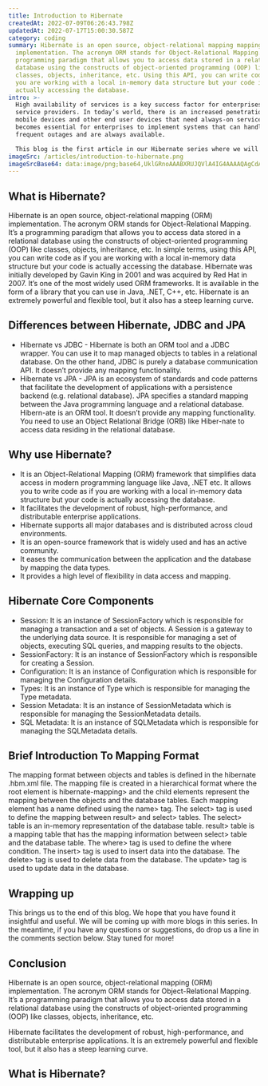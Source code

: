 ```yaml
---
title: Introduction to Hibernate
createdAt: 2022-07-09T06:26:43.798Z
updatedAt: 2022-07-17T15:00:30.587Z
category: coding
summary: Hibernate is an open source, object-relational mapping mapping (ORM)
  implementation. The acronym ORM stands for Object-Relational Mapping. It’s a
  programming paradigm that allows you to access data stored in a relational
  database using the constructs of object-oriented programming (OOP) like
  classes, objects, inheritance, etc. Using this API, you can write code as if
  you are working with a local in-memory data structure but your code is
  actually accessing the database.
intro: >-
  High availability of services is a key success factor for enterprises and
  service providers. In today’s world, there is an increased penetration of
  mobile devices and other end user devices that need always-on services. So, it
  becomes essential for enterprises to implement systems that can handle
  frequent outages and are always available. 

  This blog is the first article in our Hibernate series where we will be covering all the concepts related to Hibernate. Here, we will begin by understanding What Is Hibernate? How Does It Differ From Other APIs? And learn about the different versions of Hibernate. We will also go through an introduction to the Architecture of Hibernate and its core components such as sessionFactory, Session, etc.
imageSrc: /articles/introduction-to-hibernate.png
imageSrcBase64: data:image/png;base64,UklGRnoAAABXRUJQVlA4IG4AAAAQAgCdASoKAAoAAUAmJbACdAEXfus2ONlAAP79hX/sQGE5OziuPqBAKBAhfzpP6Y7B6esIemClb+Cpdlm8iFa8Oy/3jKx/0gvtFcxaZ+s2WYs7rY+m+XZ9Xf4nfJwSYYG5QEk//04zi+CIB9cgAA==
---
```


## What is Hibernate?

Hibernate is an open source, object-relational mapping (ORM) implementation. The acronym ORM stands for Object-Relational Mapping. It’s a programming paradigm that allows you to access data stored in a relational database using the constructs of object-oriented programming (OOP) like classes, objects, inheritance, etc. In simple terms, using this API, you can write code as if you are working with a local in-memory data structure but your code is actually accessing the database.
Hibernate was initially developed by Gavin King in 2001 and was acquired by Red Hat in 2007. It’s one of the most widely used ORM frameworks. It is available in the form of a library that you can use in Java, .NET, C++, etc. Hibernate is an extremely powerful and flexible tool, but it also has a steep learning curve.

## Differences between Hibernate, JDBC and JPA

- Hibernate vs JDBC - Hibernate is both an ORM tool and a JDBC wrapper. You can use it to map managed objects to tables in a relational database. On the other hand, JDBC is purely a database communication API. It doesn’t provide any mapping functionality.
- Hibernate vs JPA - JPA is an ecosystem of standards and code patterns that facilitate the development of applications with a persistence backend (e.g. relational database). JPA specifies a standard mapping between the Java programming language and a relational database. Hibern-ate is an ORM tool. It doesn’t provide any mapping functionality. You need to use an Object Relational Bridge (ORB) like Hiber-nate to access data residing in the relational database.

## Why use Hibernate?

- It is an Object-Relational Mapping (ORM) framework that simplifies data access in modern programming language like Java, .NET etc. It allows you to write code as if you are working with a local in-memory data structure but your code is actually accessing the database.
- It facilitates the development of robust, high-performance, and distributable enterprise applications.
- Hibernate supports all major databases and is distributed across cloud environments.
- It is an open-source framework that is widely used and has an active community.
- It eases the communication between the application and the database by mapping the data types.
- It provides a high level of flexibility in data access and mapping.

## Hibernate Core Components

- Session: It is an instance of SessionFactory which is responsible for managing a transaction and a set of objects. A Session is a gateway to the underlying data source. It is responsible for managing a set of objects, executing SQL queries, and mapping results to the objects.
- SessionFactory: It is an instance of SessionFactory which is responsible for creating a Session.
- Configuration: It is an instance of Configuration which is responsible for managing the Configuration details.
- Types: It is an instance of Type which is responsible for managing the Type metadata.
- Session Metadata: It is an instance of SessionMetadata which is responsible for managing the SessionMetadata details.
- SQL Metadata: It is an instance of SQLMetadata which is responsible for managing the SQLMetadata details.

## Brief Introduction To Mapping Format

The mapping format between objects and tables is defined in the hibernate .hbm.xml file. The mapping file is created in a hierarchical format where the root element is hibernate-mapping> and the child elements represent the mapping between the objects and the database tables. Each mapping element has a name defined using the name> tag. The select> tag is used to define the mapping between result> and select> tables. The select> table is an in-memory representation of the database table. result> table is a mapping table that has the mapping information between select> table and the database table. The where> tag is used to define the where condition. The insert> tag is used to insert data into the database. The delete> tag is used to delete data from the database. The update> tag is used to update data in the database.

## Wrapping up

This brings us to the end of this blog. We hope that you have found it insightful and useful. We will be coming up with more blogs in this series. In the meantime, if you have any questions or suggestions, do drop us a line in the comments section below. Stay tuned for more! 

## Conclusion

Hibernate is an open source, object-relational mapping (ORM) implementation. The acronym ORM stands for Object-Relational Mapping. It’s a programming paradigm that allows you to access data stored in a relational database using the constructs of object-oriented programming (OOP) like classes, objects, inheritance, etc.

Hibernate facilitates the development of robust, high-performance, and distributable enterprise applications. It is an extremely powerful and flexible tool, but it also has a steep learning curve.

## What is Hibernate?
